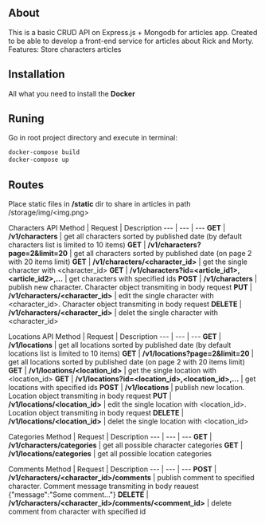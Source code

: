 ## About
This is a basic CRUD API on Express.js + Mongodb for articles app. Created to be able to develop a front-end service for articles about Rick and Morty.
Features:
Store characters articles

## Installation
All what you need to install the **Docker**

## Runing
Go in root project directory and execute in terminal:
```bash
docker-compose build
docker-compose up
```

## Routes
Place static files in **/static** dir to share in articles in path /storage/img/<img.png>

Characters API
Method | Request | Description
--- | --- | ---
**GET** | **/v1/characters** | get all characters sorted by published date (by default characters list is limited to 10 items)
**GET** | **/v1/characters?page=2&limit=20** | get all characters sorted by published date (on page 2 with 20 items limit)
**GET** | **/v1/characters/<character_id>** | get the single character with <character_id>
**GET** | **/v1/characters?id=<article_id1>,<article_id2>,...** | get characters with specified ids
**POST** | **/v1/characters** | publish new character. Character object transmiting in body request
**PUT** | **/v1/characters/<character_id>** | edit the single character with <character_id>. Character object transmiting in body request
**DELETE** | **/v1/characters/<character_id>** | delet the single character with <character_id>

Locations API
Method | Request | Description
--- | --- | ---
**GET** | **/v1/locations** | get all locations sorted by published date (by default locations list is limited to 10 items)
**GET** | **/v1/locations?page=2&limit=20** | get all locations sorted by published date (on page 2 with 20 items limit)
**GET** | **/v1/locations/<location_id>** | get the single location with <location_id>
**GET** | **/v1/locations?id=<location_id>,<location_id>,...** | get locations with specified ids
**POST** | **/v1/locations** | publish new location. Location object transmiting in body request
**PUT** | **/v1/locations/<location_id>** | edit the single location with <location_id>. Location object transmiting in body request
**DELETE** | **/v1/locations/<location_id>** | delet the single location with <location_id>

Categories
Method | Request | Description
--- | --- | ---
**GET** | **/v1/characters/categories** | get all possible character categories
**GET** | **/v1/locations/categories** | get all possible location categories

Comments
Method | Request | Description
--- | --- | ---
**POST** | **/v1/characters/<character_id>/comments** | publish comment to specified character. Comment message transmiting in body reauest {"message":"Some comment..."}
**DELETE** | **/v1/characters/<character_id>/comments/<comment_id>** | delete comment from character with specified id